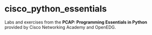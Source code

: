 # cisco_python_essentials
Labs and exercises from the **PCAP: Programming Essentials in Python** provided by Cisco Networking Academy and OpenEDG.
